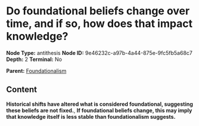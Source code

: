 # Do foundational beliefs change over time, and if so, how does that impact knowledge?

**Node Type:** antithesis
**Node ID:** 9e46232c-a97b-4a44-875e-9fc5fb5a68c7
**Depth:** 2
**Terminal:** No

**Parent:** [Foundationalism](foundationalism.md)

## Content

**Historical shifts have altered what is considered foundational, suggesting these beliefs are not fixed.**, **If foundational beliefs change, this may imply that knowledge itself is less stable than foundationalism suggests.**
